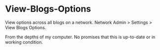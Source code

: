 View-Blogs-Options
==================

View options across all blogs on a network. Network Admin > Settings > View Blogs Options.

From the depths of my computer. No promises that this is up-to-date or in working condition.